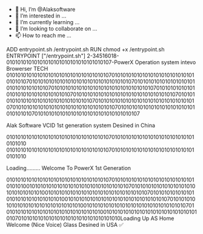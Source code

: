 - 👋 Hi, I’m @Alaksoftware
- 👀 I’m interested in ...
- 🌱 I’m currently learning ...
- 💞️ I’m looking to collaborate on ...
- 📫 How to reach me ...

<!---
Alaksoftware/Alaksoftware is a ✨ special ✨ repository because its `README.md` (this file) appears on your GitHub profile.
You can click the Preview link to take a look at your changes.
--->
ADD entrypoint.sh /entrypoint.sh
RUN chmod +x /entrypoint.sh
ENTRYPOINT ["/entrypoint.sh"] 2-34516018-01010101010101010101010101010101010107-PowerX Operation system intevo Browerser TECH 010101010101010101010101010101010101070101010101010101010101010101010101010701010101010101010101010101010101010107010101010101010101010101010101010101070101010101010101010101010101010101010701010101010101010101010101010101010107010101010101010101010101010101010101070101010101010101010101010101010101010701010101010101010101010101010101010107010101010101010101010101010101010101070101010101010101010101010101010101010701010101010101010101010101010101010107

Alak Software VCID 1st  generation system Desined in China 


010101010101010101010101010101010101070101010101010101010101010101010101010
010101010101010101010101010101010101070101010101010101010101010101010101010

Loading......... Welcome To PowerX 1st Generation 

010101010101010101010101010101010101070101010101010101010101010101010101010010101010101010101010101010101010101070101010101010101010101010101010101010010101010101010101010101010101010101070101010101010101010101010101010101010010101010101010101010101010101010101070101010101010101010101010101010101010010101010101010101010101010101010101070101010101010101010101010101010101010010101010101010101010101010101010101070101010101010101010101010101010101010Loading Up AS Home Welcome (Nice Voice) Glass Desined in USA ✅ 
